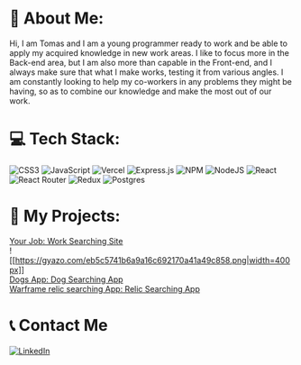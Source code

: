 # 💫 About Me:
Hi, I am Tomas and I am a young programmer ready to work and be able to apply my acquired knowledge in new work areas. I like to focus more in the 
Back-end area, but I am also more than capable in the Front-end, and I always make sure that what I make works, testing it from various angles. I am constantly looking to help my co-workers in any problems they might be having, so as to combine our knowledge and make the most out of our work.

# 💻 Tech Stack:
![CSS3](https://img.shields.io/badge/css3-%231572B6.svg?style=for-the-badge&logo=css3&logoColor=white) ![JavaScript](https://img.shields.io/badge/javascript-%23323330.svg?style=for-the-badge&logo=javascript&logoColor=%23F7DF1E) ![Vercel](https://img.shields.io/badge/vercel-%23000000.svg?style=for-the-badge&logo=vercel&logoColor=white) ![Express.js](https://img.shields.io/badge/express.js-%23404d59.svg?style=for-the-badge&logo=express&logoColor=%2361DAFB) ![NPM](https://img.shields.io/badge/NPM-%23000000.svg?style=for-the-badge&logo=npm&logoColor=white) ![NodeJS](https://img.shields.io/badge/node.js-6DA55F?style=for-the-badge&logo=node.js&logoColor=white) ![React](https://img.shields.io/badge/react-%2320232a.svg?style=for-the-badge&logo=react&logoColor=%2361DAFB) ![React Router](https://img.shields.io/badge/React_Router-CA4245?style=for-the-badge&logo=react-router&logoColor=white) ![Redux](https://img.shields.io/badge/redux-%23593d88.svg?style=for-the-badge&logo=redux&logoColor=white) ![Postgres](https://img.shields.io/badge/postgres-%23316192.svg?style=for-the-badge&logo=postgresql&logoColor=white)


# 📌 My Projects:
[Your Job: Work Searching Site](https://github.com/Tomshaster/Your-Job-PF)<br/>
![[https://gyazo.com/eb5c5741b6a9a16c692170a41a49c858.png|width=400px]]<br/>
[Dogs App: Dog Searching App](https://github.com/Tomshaster/PI-Dogs-main)<br/>
[Warframe relic searching App: Relic Searching App](https://github.com/Tomshaster/warframe-app-prototype)

# 📞 Contact Me
[![LinkedIn](https://img.shields.io/badge/LinkedIn-%230077B5.svg?logo=linkedin&logoColor=white)](https://linkedin.com/in/Tomas_Cartagena) 
<!--
# 📊 GitHub Stats:
![](https://github-readme-stats.vercel.app/api?username=Tomshaster&theme=radical&hide_border=false&include_all_commits=false&count_private=false)<br/>
![](https://github-readme-streak-stats.herokuapp.com/?user=Tomshaster&theme=radical&hide_border=false)<br/>
![](https://github-readme-stats.vercel.app/api/top-langs/?username=Tomshaster&theme=radical&hide_border=false&include_all_commits=false&count_private=false&layout=compact)



**Tomshaster/tomshaster** is a ✨ _special_ ✨ repository because its `README.md` (this file) appears on your GitHub profile.

Here are some ideas to get you started:

- 🔭 I’m currently working on ...
- 🌱 I’m currently learning ...
- 👯 I’m looking to collaborate on ...
- 🤔 I’m looking for help with ...
- 💬 Ask me about ...
- 📫 How to reach me: ...
- 😄 Pronouns: ...
- ⚡ Fun fact: ...
-->
